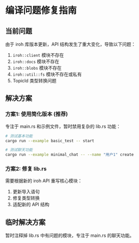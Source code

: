 # 编译问题修复指南

## 当前问题

由于 iroh 库版本更新，API 结构发生了重大变化，导致以下问题：

1. `iroh::client` 模块不存在
2. `iroh::docs` 模块不存在  
3. `iroh::blobs` 模块不存在
4. `iroh::util::fs` 模块不存在或私有
5. TopicId 类型转换问题

## 解决方案

### 方案1: 使用简化版本 (推荐)

专注于 main.rs 和示例文件，暂时禁用复杂的 lib.rs 功能：

```bash
# 测试基本功能
cargo run --example basic_test -- start

# 测试聊天功能
cargo run --example minimal_chat -- --name "用户1" create
```

### 方案2: 修复 lib.rs

需要根据新的 iroh API 重写核心模块：

1. 更新导入语句
2. 修复类型转换
3. 适配新的 API 结构

## 临时解决方案

暂时注释掉 lib.rs 中有问题的模块，专注于 main.rs 的聊天功能。